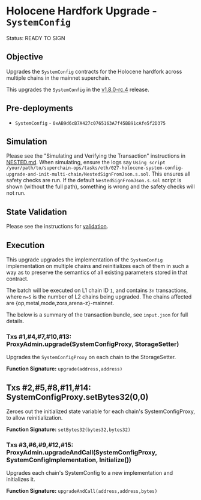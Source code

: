 # Holocene Hardfork Upgrade - `SystemConfig`

Status: READY TO SIGN

## Objective

Upgrades the `SystemConfig` contracts for the Holocene hardfork across multiple chains in the mainnet superchain.

This upgrades the `SystemConfig` in the
[v1.8.0-rc.4](https://github.com/ethereum-optimism/optimism/tree/v1.8.0-rc.4) release.

## Pre-deployments

- `SystemConfig` - `0xAB9d6cB7A427c0765163A7f45BB91cAfe5f2D375`

## Simulation

Please see the "Simulating and Verifying the Transaction" instructions in [NESTED.md](../../../NESTED.md).
When simulating, ensure the logs say `Using script /your/path/to/superchain-ops/tasks/eth/027-holocene-system-config-upgrade-and-init-multi-chain/NestedSignFromJson.s.sol`.
This ensures all safety checks are run. If the default `NestedSignFromJson.s.sol` script is shown (without the full path), something is wrong and the safety checks will not run.

## State Validation

Please see the instructions for [validation](./VALIDATION.md).

## Execution

This upgrade upgrades the implementation of the `SystemConfig` implementation on multiple chains and reinitializes each of them in such a way as to preserve the semantics of all existing parameters stored in that contract.

The batch will be executed on L1 chain ID `1`, and contains  `3n` transactions, where `n=5` is the number of L2 chains being upgraded. The chains affected are {op,metal,mode,zora,arena-z}-mainnet.

The below is a summary of the transaction bundle, see `input.json` for full details. 

### Txs #1,#4,#7,#10,#13: ProxyAdmin.upgrade(SystemConfigProxy, StorageSetter)
Upgrades the `SystemConfigProxy` on each chain to the StorageSetter.

**Function Signature:** `upgrade(address,address)`

## Txs #2,#5,#8,#11,#14: SystemConfigProxy.setBytes32(0,0)
Zeroes out the initialized state variable for each chain's SystemConfigProxy, to allow reinitialization.

**Function Signature:** `setBytes32(bytes32,bytes32)`

### Txs #3,#6,#9,#12,#15: ProxyAdmin.upgradeAndCall(SystemConfigProxy, SystemConfigImplementation, Initialize())
Upgrades each chain's SystemConfig to a new implementation and initializes it.

**Function Signature:** `upgradeAndCall(address,address,bytes)`
